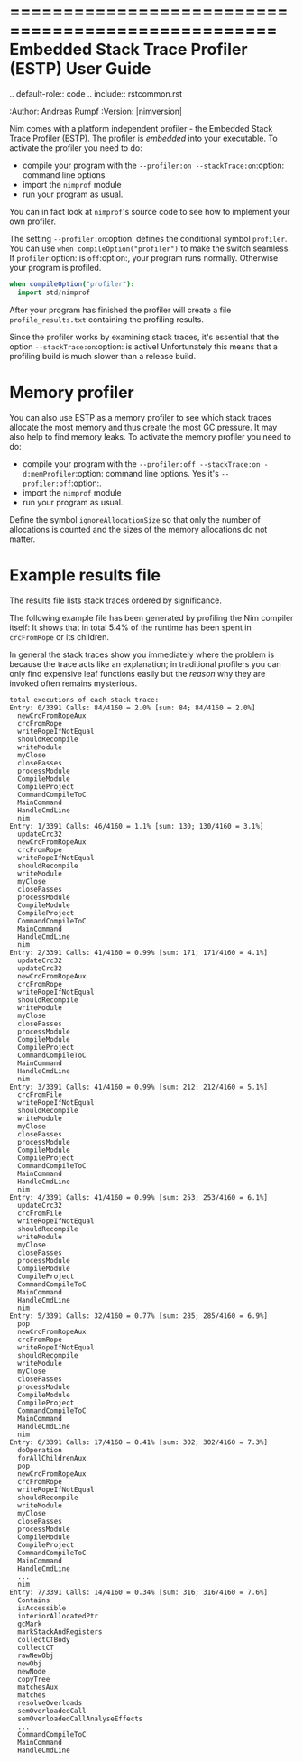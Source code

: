 ===================================================
  Embedded Stack Trace Profiler (ESTP) User Guide
===================================================

.. default-role:: code
.. include:: rstcommon.rst

:Author: Andreas Rumpf
:Version: |nimversion|


Nim comes with a platform independent profiler -
the Embedded Stack Trace Profiler (ESTP). The profiler
is *embedded* into your executable. To activate the profiler you need to do:

* compile your program with the `--profiler:on --stackTrace:on`:option: command
  line options
* import the `nimprof` module
* run your program as usual.

You can in fact look at `nimprof`'s source code to see how to implement
your own profiler.

The setting `--profiler:on`:option: defines the conditional symbol `profiler`.
You can use `when compileOption("profiler")` to make the switch seamless.
If `profiler`:option: is `off`:option:, your program runs normally.
Otherwise your program is profiled.

```nim
when compileOption("profiler"):
  import std/nimprof
```

After your program has finished the profiler will create a
file ``profile_results.txt`` containing the profiling results.

Since the profiler works by examining stack traces, it's essential that
the option `--stackTrace:on`:option: is active! Unfortunately this means that a
profiling build is much slower than a release build.


Memory profiler
===============

You can also use ESTP as a memory profiler to see which stack traces allocate
the most memory and thus create the most GC pressure. It may also help to
find memory leaks. To activate the memory profiler you need to do:

* compile your program with the
  `--profiler:off --stackTrace:on -d:memProfiler`:option:
  command line options. Yes it's `--profiler:off`:option:.
* import the `nimprof` module
* run your program as usual.

Define the symbol `ignoreAllocationSize` so that only the number of
allocations is counted and the sizes of the memory allocations do not matter.


Example results file
====================

The results file lists stack traces ordered by significance.

The following example file has been generated by profiling the Nim compiler
itself: It shows that in total 5.4% of the runtime has been spent
in `crcFromRope` or its children.

In general the stack traces show you immediately where the problem is because
the trace acts like an explanation; in traditional profilers you can only find
expensive leaf functions easily but the *reason* why they are invoked
often remains mysterious.

    total executions of each stack trace:
    Entry: 0/3391 Calls: 84/4160 = 2.0% [sum: 84; 84/4160 = 2.0%]
      newCrcFromRopeAux
      crcFromRope
      writeRopeIfNotEqual
      shouldRecompile
      writeModule
      myClose
      closePasses
      processModule
      CompileModule
      CompileProject
      CommandCompileToC
      MainCommand
      HandleCmdLine
      nim
    Entry: 1/3391 Calls: 46/4160 = 1.1% [sum: 130; 130/4160 = 3.1%]
      updateCrc32
      newCrcFromRopeAux
      crcFromRope
      writeRopeIfNotEqual
      shouldRecompile
      writeModule
      myClose
      closePasses
      processModule
      CompileModule
      CompileProject
      CommandCompileToC
      MainCommand
      HandleCmdLine
      nim
    Entry: 2/3391 Calls: 41/4160 = 0.99% [sum: 171; 171/4160 = 4.1%]
      updateCrc32
      updateCrc32
      newCrcFromRopeAux
      crcFromRope
      writeRopeIfNotEqual
      shouldRecompile
      writeModule
      myClose
      closePasses
      processModule
      CompileModule
      CompileProject
      CommandCompileToC
      MainCommand
      HandleCmdLine
      nim
    Entry: 3/3391 Calls: 41/4160 = 0.99% [sum: 212; 212/4160 = 5.1%]
      crcFromFile
      writeRopeIfNotEqual
      shouldRecompile
      writeModule
      myClose
      closePasses
      processModule
      CompileModule
      CompileProject
      CommandCompileToC
      MainCommand
      HandleCmdLine
      nim
    Entry: 4/3391 Calls: 41/4160 = 0.99% [sum: 253; 253/4160 = 6.1%]
      updateCrc32
      crcFromFile
      writeRopeIfNotEqual
      shouldRecompile
      writeModule
      myClose
      closePasses
      processModule
      CompileModule
      CompileProject
      CommandCompileToC
      MainCommand
      HandleCmdLine
      nim
    Entry: 5/3391 Calls: 32/4160 = 0.77% [sum: 285; 285/4160 = 6.9%]
      pop
      newCrcFromRopeAux
      crcFromRope
      writeRopeIfNotEqual
      shouldRecompile
      writeModule
      myClose
      closePasses
      processModule
      CompileModule
      CompileProject
      CommandCompileToC
      MainCommand
      HandleCmdLine
      nim
    Entry: 6/3391 Calls: 17/4160 = 0.41% [sum: 302; 302/4160 = 7.3%]
      doOperation
      forAllChildrenAux
      pop
      newCrcFromRopeAux
      crcFromRope
      writeRopeIfNotEqual
      shouldRecompile
      writeModule
      myClose
      closePasses
      processModule
      CompileModule
      CompileProject
      CommandCompileToC
      MainCommand
      HandleCmdLine
      ...
      nim
    Entry: 7/3391 Calls: 14/4160 = 0.34% [sum: 316; 316/4160 = 7.6%]
      Contains
      isAccessible
      interiorAllocatedPtr
      gcMark
      markStackAndRegisters
      collectCTBody
      collectCT
      rawNewObj
      newObj
      newNode
      copyTree
      matchesAux
      matches
      resolveOverloads
      semOverloadedCall
      semOverloadedCallAnalyseEffects
      ...
      CommandCompileToC
      MainCommand
      HandleCmdLine
